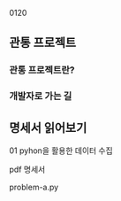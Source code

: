 0120

## 관통 프로젝트

### 관통 프로젝트란?

### 개발자로 가는 길

## 명세서 읽어보기

01 pyhon을 활용한 데이터 수집

pdf 명세서

problem-a.py 


